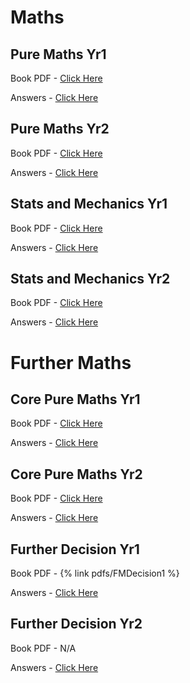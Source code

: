 # Maths
## Pure Maths Yr1 ##
Book PDF - [Click Here](https://www.scribd.com/document/389788543/Edexcel-Pure-Maths-Year-1?secret_password=KwOK6KmyKHLLuurnhszA#fullscreen&from_embed)

Answers - [Click Here](https://www.physicsandmathstutor.com/maths-revision/solutionbanks/edexcel-pure-maths-year-1/)

## Pure Maths Yr2 ##
Book PDF - [Click Here](https://www.scribd.com/document/389790061/Edexcel-Pure-Maths-Year-2?secret_password=wQKYblmjoLDrqQNN6G8F#fullscreen&from_embed)

Answers - [Click Here](https://www.physicsandmathstutor.com/maths-revision/solutionbanks/edexcel-pure-maths-year-2/)

## Stats and Mechanics Yr1 ##
Book PDF - [Click Here](https://www.scribd.com/document/389794588/Edexcel-Statistics-Mechanics-Year-1?secret_password=pxQeam5DOUiKAcjL1uwe#fullscreen&from_embed)

Answers - [Click Here](https://www.physicsandmathstutor.com/maths-revision/solutionbanks/edexcel-statistics-mechanics-year-1/)

## Stats and Mechanics Yr2 ##
Book PDF - [Click Here](https://www.scribd.com/document/389794987/Edexcel-Statistics-Mechanics-Year-2?secret_password=fSofqqYpgVPZXHX8TBa4#fullscreen&from_embed)

Answers - [Click Here](https://www.physicsandmathstutor.com/maths-revision/solutionbanks/edexcel-statistics-mechanics-year-2/)

# Further Maths #
## Core Pure Maths Yr1 ##
Book PDF - [Click Here](https://www.scribd.com/document/390047929/Edexcel-Further-Core-Pure-Maths-1?secret_password=4nTNV2U6b6ZPbp4zunzU#fullscreen&from_embed)

Answers - [Click Here](https://www.physicsandmathstutor.com/maths-revision/solutionbanks/edexcel-core-pure-maths-1/)

## Core Pure Maths Yr2 ##
Book PDF - [Click Here](https://www.scribd.com/document/390047941/Edexcel-Further-Core-Pure-Maths-2?secret_password=PFugzEUFlmQjzTD28iFt#fullscreen&from_embed)

Answers - [Click Here](https://www.physicsandmathstutor.com/maths-revision/solutionbanks/edexcel-core-pure-maths-2/)

## Further Decision Yr1 ##
Book PDF - {% link pdfs/FMDecision1 %}

Answers - [Click Here](https://www.physicsandmathstutor.com/maths-revision/solutionbanks/edexcel-further-statistics-1/)

## Further Decision Yr2 ##
Book PDF - N/A

Answers - [Click Here](https://www.physicsandmathstutor.com/maths-revision/solutionbanks/edexcel-further-statistics-2/)
